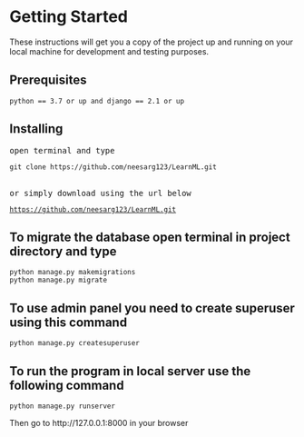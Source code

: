 <h1>Getting Started</h1>
<p>These instructions will get you a copy of the project up and running on your local machine for development and testing purposes.</p>

<h2>Prerequisites</h2>
<code>python == 3.7 or up and django == 2.1 or up</code>

<h2>Installing</h2>
<pre>open terminal and type</pre>
<code>git clone https://github.com/neesarg123/LearnML.git</code><br><br>

<pre>or simply download using the url below</pre>
<code>https://github.com/neesarg123/LearnML.git</code><br>

<h2>To migrate the database open terminal in project directory and type</h2>
<code>python manage.py makemigrations</code><br>
<code>python manage.py migrate</code>

<h2>To use admin panel you need to create superuser using this command </h2>
<code>python manage.py createsuperuser</code>

<h2> To run the program in local server use the following command </h2>
<code>python manage.py runserver</code>

<p>Then go to http://127.0.0.1:8000 in your browser</p>
